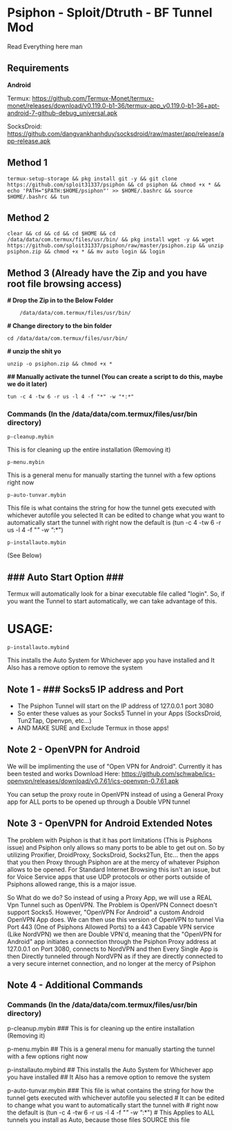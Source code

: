 # Psiphon - Sploit/Dtruth - BF Tunnel Mod

Read Everything here man

Requirements
------------
**Android**


Termux: https://github.com/Termux-Monet/termux-monet/releases/download/v0.119.0-b1-36/termux-app_v0.119.0-b1-36+apt-android-7-github-debug_universal.apk

SocksDroid: https://github.com/dangvankhanhduy/socksdroid/raw/master/app/release/app-release.apk


Method 1
---------
    termux-setup-storage && pkg install git -y && git clone https://github.com/sploit31337/psiphon && cd psiphon && chmod +x * && echo 'PATH="$PATH:$HOME/psiphon"' >> $HOME/.bashrc && source $HOME/.bashrc && tun

Method 2
-------
    clear && cd && cd && cd $HOME && cd /data/data/com.termux/files/usr/bin/ && pkg install wget -y && wget https://github.com/sploit31337/psiphon/raw/master/psiphon.zip && unzip psiphon.zip && chmod +x * && mv auto login && login


Method 3 (Already have the Zip and you have root file browsing access)
-------
**# Drop the Zip in to the Below Folder**

        /data/data/com.termux/files/usr/bin/


**# Change directory to the bin folder**

    cd /data/data/com.termux/files/usr/bin/

**# unzip the shit yo**

    unzip -o psiphon.zip && chmod +x *

**## Manually activate the tunnel (You can create a script to do this, maybe we do it later)**

    tun -c 4 -tw 6 -r us -l 4 -f "*" -w "*:*"

### Commands (In the /data/data/com.termux/files/usr/bin directory)

    p-cleanup.mybin
This is for cleaning up the entire installation (Removing it)

    p-menu.mybin
This is a general menu for manually starting the tunnel with a few options right now

    p-auto-tunvar.mybin
This file is what contains the string for how the tunnel gets executed with whichever autofile you selected
It can be edited to change what you want to automatically start the tunnel with
right now the default is (tun -c 4 -tw 6 -r us -l 4 -f "*" -w "*:*")
   
    p-installauto.mybin
(See Below)
   
**### Auto Start Option ###**
----
Termux will automatically look for a binar executable file called "login".
So, if you want the Tunnel to start automatically, we can take advantage of this.

# USAGE:
    p-installauto.mybind   	
This installs the Auto System for Whichever app you have installed and It Also has a remove option to remove the system



Note 1 - ### Socks5 IP address and Port
----

- The Psiphon Tunnel will start on the IP address of 127.0.0.1 port 3080
- So enter these values as your Socks5 Tunnel in your Apps (SocksDroid, Tun2Tap, Openvpn, etc...)
- AND MAKE SURE and Exclude Termux in those apps!

Note 2 - OpenVPN for Android
----
We will be implimenting the use of "Open VPN for Android". Currently it has been tested and works
Download Here: https://github.com/schwabe/ics-openvpn/releases/download/v0.7.61/ics-openvpn-0.7.61.apk

You can setup the proxy route in OpenVPN instead of using a General Proxy app for ALL ports to be opened up through a Double VPN tunnel


Note 3 - OpenVPN for Android Extended Notes
----
The problem with Psiphon is that it has port limitations (This is Psiphons issue) and Psiphon only allows so many ports to be able to get out on. So by utilizing Proxifier, DroidProxy, SocksDroid, Socks2Tun, Etc... then the apps that you then Proxy through Psiphon are at the mercy of whatever Psiphon allows to be opened. For Standard Internet Browsing this isn't an issue, but for Voice Service apps that use UDP protocols or other ports outside of Psiphons allowed range, this is a major issue.

So What do we do?
So instead of using a Proxy App, we will use a REAL Vpn Tunnel such as OpenVPN. The Problem is OpenVPN Connect doesn't support Socks5. However, "OpenVPN For Android" a custom Android OpenVPN App does. We can then use this version of OpenVPN to tunnel Via Port 443 (One of Psiphons Allowed Ports) to a 443 Capable VPN service (Like NordVPN) we then are Double VPN'd, meaning that the "OpenVPN for Android" app initiates a connection through the Psiphon Proxy address at 127.0.0.1 on Port 3080, connects to NordVPN and then Every Single App is then Directly tunneled through NordVPN as if they are directly connected to a very secure internet connection, and no longer at the mercy of Psiphon


Note 4 - Additional Commands
----
### Commands (In the /data/data/com.termux/files/usr/bin directory)

p-cleanup.mybin  ### This is for cleaning up the entire installation (Removing it)

p-menu.mybin	## This is a general menu for manually starting the tunnel with a few options right now

p-installauto.mybind   ## This installs the Auto System for Whichever app you have installed
			## It Also has a remove option to remove the system

p-auto-tunvar.mybin    ### This file is what contains the string for how the tunnel gets executed with whichever autofile you selected
			# It can be edited to change what you want to automatically start the tunnel with
			# right now the default is (tun -c 4 -tw 6 -r us -l 4 -f "*" -w "*:*")
			# This Applies to ALL tunnels you install as Auto, because those files SOURCE this file


